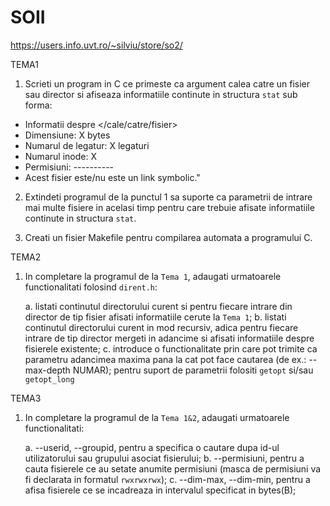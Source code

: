 # SOII

https://users.info.uvt.ro/~silviu/store/so2/

TEMA1
1. Scrieti un program in C ce primeste ca argument calea catre un fisier sau director si afiseaza informatiile continute in structura `stat` sub forma:
- Informatii despre </cale/catre/fisier>
- Dimensiune:  X bytes
- Numarul de legatur: X legaturi
- Numarul inode: X
- Permisiuni: ----------
- Acest fisier este/nu este un link symbolic."

2. Extindeti programul de la punctul 1 sa suporte ca parametrii de intrare mai multe fisiere in acelasi timp pentru care trebuie afisate informatiile continute in structura `stat`.

3. Creati un fisier Makefile pentru compilarea automata a programului C.

TEMA2
1. In completare la programul de la `Tema 1`, adaugati urmatoarele functionalitati folosind `dirent.h`:

	a. listati continutul directorului curent si pentru fiecare intrare din director de tip fisier afisati informatiile cerute la `Tema 1`;
	b. listati continutul directorului curent in mod recursiv, adica pentru fiecare intrare de tip director mergeti in adancime si afisati informatiile despre fisierele existente;
	c. introduce o functionalitate prin care pot trimite ca parametru adancimea maxima pana la cat pot face cautarea (de ex.: --max-depth NUMAR); pentru suport de parametrii folositi `getopt` si/sau `getopt_long`

TEMA3

1. In completare la programul de la `Tema 1&2`, adaugati urmatoarele functionalitati:

	a. --userid, --groupid, pentru a specifica o cautare dupa id-ul utilizatorului sau grupului asociat fisierului;
	b. --permisiuni, pentru a cauta fisierele ce au setate anumite permisiuni (masca de permisiuni va fi declarata in formatul `rwxrwxrwx`);
	c. --dim-max, --dim-min, pentru a afisa fisierele ce se incadreaza in intervalul specificat in bytes(B);

